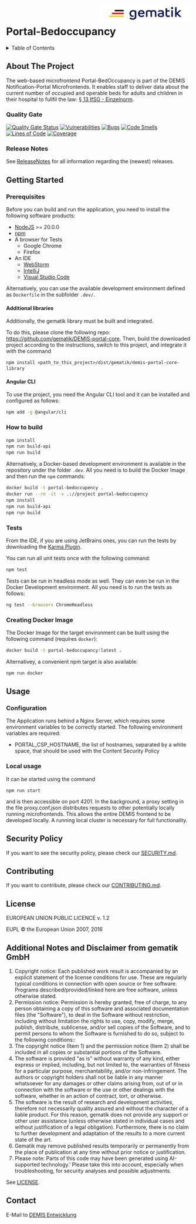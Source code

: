 <img align="right" width="250" height="47" src="./media/Gematik_Logo_Flag.png"/> <br/>


# Portal-Bedoccupancy

<details>
  <summary>Table of Contents</summary>
  <ol>
    <li>
      <a href="#about-the-project">About The Project</a>
       <ul>
        <li><a href="#quality-gate">Quality Gate</a></li>
        <li><a href="#release-notes">Release Notes</a></li>
      </ul>
	</li>
    <li>
      <a href="#getting-started">Getting Started</a>
      <ul>
        <li><a href="#prerequisites">Prerequisites</a></li>
        <li><a href="#angular-cli">Angular CLI</a></li>
        <li><a href="#how-to-build">How to build</a></li>
        <li><a href="#tests">Tests</a></li>
        <li><a href="#creating-docker-image">Creating Docker Image</a></li>
    </li>
    <li>
      <a href="#usage">Usage</a>
      <ul>
        <li><a href="#configuration">Configuration</a></li>
      </ul>
    </li>
    <li><a href="#security-policy">Security Policy</a></li>
    <li><a href="#contributing">Contributing</a></li>
    <li><a href="#license">License</a></li>
    <li><a href="#contact">Contact</a></li>
  </ol>
</details>

## About The Project

The web-based microfrontend Portal-BedOccupancy is part of the DEMIS Notification-Portal Microfrontends. It enables staff to deliver data about the current number of occupied and operable beds for adults and children in their hospital to fullfil the law: [§ 13 IfSG - Einzelnorm](https://www.gesetze-im-internet.de/ifsg/__13.html).

### Quality Gate
[![Quality Gate Status](https://sonar.prod.ccs.gematik.solutions/api/project_badges/measure?project=demis-portal-bedoccupancy&metric=alert_status&token=sqb_a989f2b180b39fc7fc76a914cb5f94864be0f700)](https://sonar.prod.ccs.gematik.solutions/dashboard?id=demis-portal-bedoccupancy)
[![Vulnerabilities](https://sonar.prod.ccs.gematik.solutions/api/project_badges/measure?project=demis-portal-bedoccupancy&metric=vulnerabilities&token=sqb_a989f2b180b39fc7fc76a914cb5f94864be0f700)](https://sonar.prod.ccs.gematik.solutions/dashboard?id=demis-portal-bedoccupancy)
[![Bugs](https://sonar.prod.ccs.gematik.solutions/api/project_badges/measure?project=demis-portal-bedoccupancy&metric=bugs&token=sqb_a989f2b180b39fc7fc76a914cb5f94864be0f700)](https://sonar.prod.ccs.gematik.solutions/dashboard?id=demis-portal-bedoccupancy)
[![Code Smells](https://sonar.prod.ccs.gematik.solutions/api/project_badges/measure?project=demis-portal-bedoccupancy&metric=code_smells&token=sqb_a989f2b180b39fc7fc76a914cb5f94864be0f700)](https://sonar.prod.ccs.gematik.solutions/dashboard?id=demis-portal-bedoccupancy)
[![Lines of Code](https://sonar.prod.ccs.gematik.solutions/api/project_badges/measure?project=demis-portal-bedoccupancy&metric=ncloc&token=sqb_a989f2b180b39fc7fc76a914cb5f94864be0f700)](https://sonar.prod.ccs.gematik.solutions/dashboard?id=demis-portal-bedoccupancy)
[![Coverage](https://sonar.prod.ccs.gematik.solutions/api/project_badges/measure?project=demis-portal-bedoccupancy&metric=coverage&token=sqb_a989f2b180b39fc7fc76a914cb5f94864be0f700)](https://sonar.prod.ccs.gematik.solutions/dashboard?id=demis-portal-bedoccupancy)


### Release Notes
See [ReleaseNotes](ReleaseNotes.md) for all information regarding the (newest) releases.

## Getting Started

### Prerequisites

Before you can build and run the application, you need to install the following software products:

* [NodeJS](https://nodejs.org) >= 20.0.0
* [npm](https://docs.npmjs.com/try-the-latest-stable-version-of-npm)
* A browser for Tests 
  * Google Chrome
  * Firefox
* An IDE
  * [WebStorm](https://www.jetbrains.com/webstorm)
  * [IntelliJ](https://www.jetbrains.com/de-de/idea)
  * [Visual Studio Code](https://code.visualstudio.com)

Alternatively, you can use the available development environment defined as `Dockerfile` in the subfolder `.dev/`.

#### Additional libraries

Additionally, the gematik library must be built and integrated.

To do this, please clone the following repo: https://github.com/gematik/DEMIS-portal-core. 
Then, build the downloaded project according to the instructions, switch to this project, and integrate it with the command 
```
npm install <path_to_this_project>/dist/gematik/demis-portal-core-library
```

#### Angular CLI

To use the project, you need the Angular CLI tool and it can be installed and configured as follows:

```sh
npm add -g @angular/cli
```

### How to build

```sh
npm install
npm run build-api
npm run build
```

Alternatively, a Docker-based development environment is available in the repository under the folder `.dev`. All you need is to build the Docker Image and then run the `npm` commands:

```sh
docker build -t portal-bedoccupency .
docker run --rm -it -v .://project portal-bedoccupency
npm install
npm run build-api
npm run build
```

### Tests

From the IDE, if you are using JetBrains ones, you can run the tests by downloading the [Karma Plugin](https://plugins.jetbrains.com/plugin/7287-karma).

You can run all unit tests once with the following command:

```sh
npm test
```

Tests can be run in headless mode as well. They can even be run in the Docker Development environment. All you need is to run the tests as follows:

```sh
ng test --browsers ChromeHeadless
```

### Creating Docker Image

The Docker Image for the target environment can be built using the following command (requires `docker`): 

```sh
docker build -t portal-bedoccupancy:latest .
```

Alternativey, a convenient npm target is also available:

```sh
npm run docker
```

## Usage

### Configuration

The Application runs behind a Nginx Server, which requires some environment variables to be correctly started. The following environment variables are required:

- PORTAL_CSP_HOSTNAME, the list of hostnames, separated by a white space, that should be used with the Content Security Policy

### Local usage

It can be started using the command 

```
npm run start
```

and is then accessible on port 4201. In the background, a proxy setting in the file proxy.conf.json distributes requests to other potentially locally running microfrontends. This allows the entire DEMIS frontend to be developed locally. A running local cluster is necessary for full functionality.

## Security Policy
If you want to see the security policy, please check our [SECURITY.md](.github/SECURITY.md).

## Contributing
If you want to contribute, please check our [CONTRIBUTING.md](.github/CONTRIBUTING.md).

## License
EUROPEAN UNION PUBLIC LICENCE v. 1.2

EUPL © the European Union 2007, 2016

## Additional Notes and Disclaimer from gematik GmbH

1. Copyright notice: Each published work result is accompanied by an explicit statement of the license conditions for use. These are regularly typical conditions in connection with open source or free software. Programs described/provided/linked here are free software, unless otherwise stated.
2. Permission notice: Permission is hereby granted, free of charge, to any person obtaining a copy of this software and associated documentation files (the "Software"), to deal in the Software without restriction, including without limitation the rights to use, copy, modify, merge, publish, distribute, sublicense, and/or sell copies of the Software, and to permit persons to whom the Software is furnished to do so, subject to the following conditions::
  1. The copyright notice (Item 1) and the permission notice (Item 2) shall be included in all copies or substantial portions of the Software.
  2. The software is provided "as is" without warranty of any kind, either express or implied, including, but not limited to, the warranties of fitness for a particular purpose, merchantability, and/or non-infringement. The authors or copyright holders shall not be liable in any manner whatsoever for any damages or other claims arising from, out of or in connection with the software or the use or other dealings with the software, whether in an action of contract, tort, or otherwise.
  3. The software is the result of research and development activities, therefore not necessarily quality assured and without the character of a liable product. For this reason, gematik does not provide any support or other user assistance (unless otherwise stated in individual cases and without justification of a legal obligation). Furthermore, there is no claim to further development and adaptation of the results to a more current state of the art.
3. Gematik may remove published results temporarily or permanently from the place of publication at any time without prior notice or justification.
4. Please note: Parts of this code may have been generated using AI-supported technology.’ Please take this into account, especially when troubleshooting, for security analyses and possible adjustments.

See [LICENSE](LICENSE.md).

## Contact
E-Mail to [DEMIS Entwicklung](mailto:demis-entwicklung@gematik.de?subject=[GitHub]%20Portal-bedoccupency)
